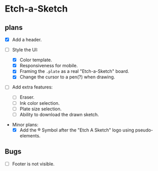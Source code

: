 # Etch-a-Sketch 
## plans
- [x] Add a header.

- [ ] Style the UI:
  - [x] Color template.
  - [X] Responsiveness for mobile.
  - [x] Framing the `.plate` as a real "Etch-a-Sketch" board.
  - [x] Change the cursor to a pen(?) when drawing.

- [ ] Add extra features:
  - [ ] Eraser.
  - [ ] Ink color selection.
  - [ ] Plate size selection.
  - [ ] Ability to download the drawn sketch.

- Minor plans:
  - [x] Add the ® Symbol after the "Etch A Sketch" logo using pseudo-elements.

## Bugs
- [ ] Footer is not visible.